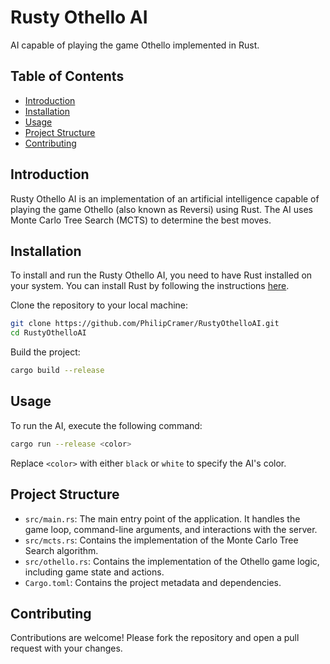 # Rusty Othello AI

AI capable of playing the game Othello implemented in Rust.

## Table of Contents
- [Introduction](#introduction)
- [Installation](#installation)
- [Usage](#usage)
- [Project Structure](#project-structure)
- [Contributing](#contributing)

## Introduction
Rusty Othello AI is an implementation of an artificial intelligence capable of playing the game Othello (also known as Reversi) using Rust. The AI uses Monte Carlo Tree Search (MCTS) to determine the best moves.

## Installation
To install and run the Rusty Othello AI, you need to have Rust installed on your system. You can install Rust by following the instructions [here](https://www.rust-lang.org/tools/install).

Clone the repository to your local machine:
```sh
git clone https://github.com/PhilipCramer/RustyOthelloAI.git
cd RustyOthelloAI
```

Build the project:
```sh
cargo build --release
```

## Usage
To run the AI, execute the following command:
```sh
cargo run --release <color>
```
Replace `<color>` with either `black` or `white` to specify the AI's color.

## Project Structure
- `src/main.rs`: The main entry point of the application. It handles the game loop, command-line arguments, and interactions with the server.
- `src/mcts.rs`: Contains the implementation of the Monte Carlo Tree Search algorithm.
- `src/othello.rs`: Contains the implementation of the Othello game logic, including game state and actions.
- `Cargo.toml`: Contains the project metadata and dependencies.

## Contributing
Contributions are welcome! Please fork the repository and open a pull request with your changes.
